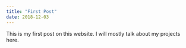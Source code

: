 ```yaml
---
title: "First Post"
date: 2018-12-03
---
```

This is my first post on this website. I will mostly talk about my projects here.
